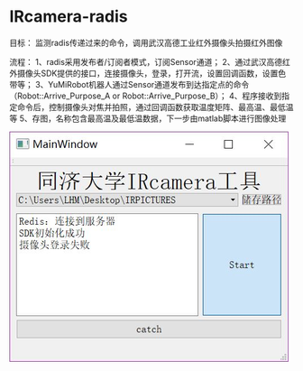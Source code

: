 # IRcamera-radis

目标：
监测radis传递过来的命令，调用武汉高德工业红外摄像头拍摄红外图像

流程：
1、radis采用发布者/订阅者模式，订阅Sensor通道；
2、通过武汉高德红外摄像头SDK提供的接口，连接摄像头，登录，打开流，设置回调函数，设置色带等；
3、YuMiRobot机器人通过Sensor通道发布到达指定点的命令（Robot::Arrive_Purpose_A or Robot::Arrive_Purpose_B）；
4、程序接收到指定命令后，控制摄像头对焦并拍照，通过回调函数获取温度矩阵、最高温、最低温等
5、存图，名称包含最高温及最低温数据，下一步由matlab脚本进行图像处理

![](/img/预览图.JPG)
